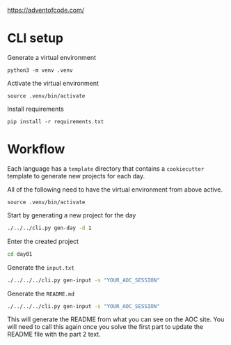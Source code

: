 https://adventofcode.com/

# CLI setup

Generate a virtual environment

```
python3 -m venv .venv
```

Activate the virtual environment

```
source .venv/bin/activate
```

Install requirements

```
pip install -r requirements.txt
```

# Workflow

Each language has a `template` directory that contains a `cookiecutter` template to generate new projects for each day.

All of the following need to have the virtual environment from above active.

```
source .venv/bin/activate
```

Start by generating a new project for the day

```bash
./../../cli.py gen-day -d 1
```

Enter the created project

```bash
cd day01
```

Generate the `input.txt`

```bash
./../../../cli.py gen-input -s "YOUR_AOC_SESSION"
```

Generate the `README.md`

```bash
./../../../cli.py gen-input -s "YOUR_AOC_SESSION"
```

This will generate the README from what you can see on the AOC site. You will need to call this again once you solve the first part to update the README file with the part 2 text.
